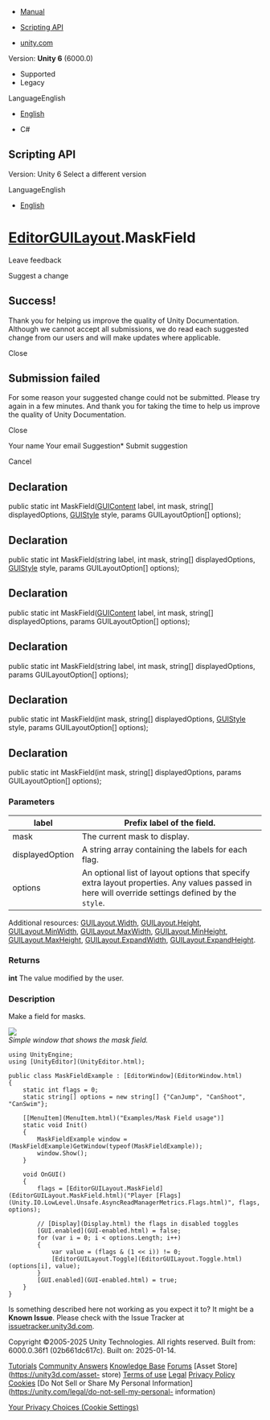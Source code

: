 [ ]()

  * [Manual](../Manual/index.html)
  * [Scripting API](../ScriptReference/index.html)

  * [unity.com](https://unity.com/)

Version: **Unity 6** (6000.0)

  * Supported
  * Legacy

LanguageEnglish

  * [English]()

  * C#

[ ](https://docs.unity3d.com)

## Scripting API

Version: Unity 6 Select a different version

LanguageEnglish

  * [English]()

#  [EditorGUILayout](EditorGUILayout.html).MaskField

Leave feedback

Suggest a change

## Success!

Thank you for helping us improve the quality of Unity Documentation. Although
we cannot accept all submissions, we do read each suggested change from our
users and will make updates where applicable.

Close

## Submission failed

For some reason your suggested change could not be submitted. Please <a>try
again</a> in a few minutes. And thank you for taking the time to help us
improve the quality of Unity Documentation.

Close

Your name Your email Suggestion* Submit suggestion

Cancel

[ ]()

## Declaration

public static int MaskField([GUIContent](GUIContent.html) label, int mask,
string[] displayedOptions, [GUIStyle](GUIStyle.html) style, params
GUILayoutOption[] options);

## Declaration

public static int MaskField(string label, int mask, string[] displayedOptions,
[GUIStyle](GUIStyle.html) style, params GUILayoutOption[] options);

## Declaration

public static int MaskField([GUIContent](GUIContent.html) label, int mask,
string[] displayedOptions, params GUILayoutOption[] options);

## Declaration

public static int MaskField(string label, int mask, string[] displayedOptions,
params GUILayoutOption[] options);

## Declaration

public static int MaskField(int mask, string[] displayedOptions,
[GUIStyle](GUIStyle.html) style, params GUILayoutOption[] options);

## Declaration

public static int MaskField(int mask, string[] displayedOptions, params
GUILayoutOption[] options);

### Parameters

label | Prefix label of the field.  
---|---  
mask | The current mask to display.  
displayedOption | A string array containing the labels for each flag.  
options | An optional list of layout options that specify extra layout properties. Any values passed in here will override settings defined by the `style`.  
Additional resources: [GUILayout.Width](GUILayout.Width.html),
[GUILayout.Height](GUILayout.Height.html),
[GUILayout.MinWidth](GUILayout.MinWidth.html),
[GUILayout.MaxWidth](GUILayout.MaxWidth.html),
[GUILayout.MinHeight](GUILayout.MinHeight.html),
[GUILayout.MaxHeight](GUILayout.MaxHeight.html),
[GUILayout.ExpandWidth](GUILayout.ExpandWidth.html),
[GUILayout.ExpandHeight](GUILayout.ExpandHeight.html).  
  
### Returns

**int** The value modified by the user.

### Description

Make a field for masks.

![](../StaticFiles/ScriptRefImages/MaskField.png)  
_Simple window that shows the mask field._

    
    
    using UnityEngine;
    using [UnityEditor](UnityEditor.html);  
      
    public class MaskFieldExample : [EditorWindow](EditorWindow.html)
    {
        static int flags = 0;
        static string[] options = new string[] {"CanJump", "CanShoot", "CanSwim"};  
      
        [[MenuItem](MenuItem.html)("Examples/Mask Field usage")]
        static void Init()
        {
            MaskFieldExample window = (MaskFieldExample)GetWindow(typeof(MaskFieldExample));
            window.Show();
        }  
      
        void OnGUI()
        {
            flags = [EditorGUILayout.MaskField](EditorGUILayout.MaskField.html)("Player [Flags](Unity.IO.LowLevel.Unsafe.AsyncReadManagerMetrics.Flags.html)", flags, options);  
      
            // [Display](Display.html) the flags in disabled toggles
            [GUI.enabled](GUI-enabled.html) = false;
            for (var i = 0; i < options.Length; i++)
            {
                var value = (flags & (1 << i)) != 0;
                [EditorGUILayout.Toggle](EditorGUILayout.Toggle.html)(options[i], value);
            }
            [GUI.enabled](GUI-enabled.html) = true;
        }
    }
    

Is something described here not working as you expect it to? It might be a
**Known Issue**. Please check with the Issue Tracker at
[issuetracker.unity3d.com](https://issuetracker.unity3d.com).

Copyright ©2005-2025 Unity Technologies. All rights reserved. Built from:
6000.0.36f1 (02b661dc617c). Built on: 2025-01-14.

[Tutorials](https://unity3d.com/learn) [Community
Answers](https://answers.unity3d.com) [Knowledge
Base](https://support.unity3d.com/hc/en-us)
[Forums](https://forum.unity3d.com) [Asset Store](https://unity3d.com/asset-
store) [Terms of use](https://docs.unity3d.com/Manual/TermsOfUse.html)
[Legal](https://unity.com/legal) [Privacy
Policy](https://unity.com/legal/privacy-policy)
[Cookies](https://unity.com/legal/cookie-policy) [Do Not Sell or Share My
Personal Information](https://unity.com/legal/do-not-sell-my-personal-
information)

[Your Privacy Choices (Cookie Settings)](javascript:void\(0\);)


